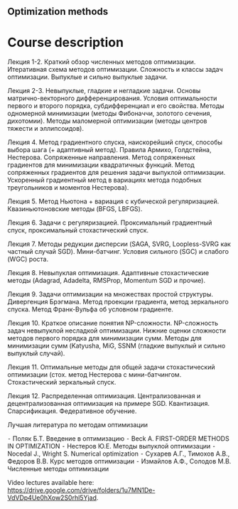 ## Optimization methods

# Course description

Лекция 1-2. Краткий обзор численных методов оптимизации. Итеративная схема методов оптимизации. Сложность и классы задач оптимизации. Выпуклые и сильно выпуклые задачи.

Лекция 2-3. Невыпуклые, гладкие и негладкие задачи. Основы матрично-векторного дифференцирования. Условия оптимальности первого и второго порядка, субдифференциал и его свойства. Методы одномерной минимизации (методы Фибоначчи, золотого сечения, дихотомии). Методы маломерной оптимизации (методы центров тяжести и эллипсоидов). 

Лекция 4. Метод градиентного спуска, наискорейший спуск, способы выбора шага (+ адаптивный метод). Правила Армихо, Голдстейна, Нестерова. Сопряженные направления. Метод сопряженных градиентов для минимизации квадратичных функций. Метод сопряженных градиентов для решения задачи выпуклой оптимизации. Ускоренный градиентный метод в вариациях метода подобных треугольников и моментов Нестерова).

Лекция 5. Метод Ньютона + вариация с кубической регуляризацией. Квазиньютоновские методы (BFGS, LBFGS).

Лекция 6. Задачи с регуляризацией. Проксимальный градиентный спуск, проксимальный стохастический спуск.

Лекция 7. Методы редукции дисперсии (SAGA, SVRG, Loopless-SVRG как частный случай SGD). Мини-батчинг. Условия сильного (SGC) и слабого (WGC) роста. 

Лекция 8. Невыпуклая оптимизация. Адаптивные стохастические методы (Adagrad, Adadelta, RMSProp, Momentum SGD и прочие).

Лекция 9. Задачи оптимизации на множествах простой структуры. Дивергенция Брэгмана. Метод проекции градиента, метод зеркального спуска. Метод Франк-Вульфа об условном градиенте. 

Лекция 10. Краткое описание понятия NP-сложности. NP-сложность задач невыпуклой несладкой оптимизации. Нижние оценки сложности методов первого порядка для минимизации сумм. Методы для минимизации сумм (Katyusha, MiG, SSNM (гладкие выпуклый и сильно выпуклый случай). 

Лекция 11. Оптимальные методы для общей задачи стохастический оптимизации (стох. метод Нестерова с мини-батчингом. Стохастический зеркальный спуск.

Лекция 12. Распределенная оптимизация. Централизованная и децентрализованная оптимизация на примере SGD. Квантизация. Спарсификация. Федеративное обучение. 

Лучшая литература по методам оптимизации

 ⁃ Поляк Б.Т. Введение в оптимизацию
 ⁃ Beck A. FIRST-ORDER METHODS IN OPTIMIZATION
 ⁃ Нестеров Ю.Е. Методы выпуклой оптимизации 
 ⁃ Nocedal J., Wright S. Numerical optimization
 ⁃ Сухарев А.Г., Тимохов А.В., Федоров В.В. Курс методов оптимизации
 ⁃ Измайлов А.Ф., Солодов М.В. Численные методы оптимизации

 Video lectures available here: https://drive.google.com/drive/folders/1u7MN1De-VdVDp4Ue0hXow2S0rhl5Yjad.